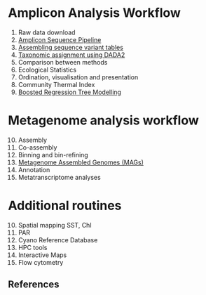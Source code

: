 # Amplicon Analysis Workflow

1. Raw data download
2. [Amplicon Sequence Pipeline](../dada2)
3. [Assembling sequence variant tables](../dada2)
4. [Taxonomic assignment using DADA2](../dada2)
5. Comparison between methods 
6. Ecological Statistics
7. Ordination, visualisation and presentation
8. Community Thermal Index
9. [Boosted Regression Tree Modelling](../../BRT)

# Metagenome analysis workflow

10. Assembly
11. Co-assembly
12. Binning and bin-refining
13. [Metagenome Assembled Genomes (MAGs)](../mags)
14. Annotation
15. Metatranscriptome analyses

# Additional routines

10. Spatial mapping SST, Chl
11. PAR
12. Cyano Reference Database
13. HPC tools
14. Interactive Maps
15. Flow cytometry

## References

